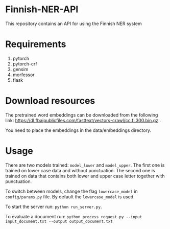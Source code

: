 # Finnish-NER-API
This repository contains an API for using the Finnish NER system

# Requirements
1. pytorch
2. pytorch-crf
3. gensim
4. morfessor
5. flask

# Download resources
The pretrained word embeddings can be downloaded from the following link: https://dl.fbaipublicfiles.com/fasttext/vectors-crawl/cc.fi.300.bin.gz .

You need to place the embeddings in the data/embeddings directory.

# Usage
There are two models trained: `model_lower` and `model_upper`. The first one is trained on lower case data and without punctuation. 
The second one is trained on data that contains both lower and upper case letter together with punctuation.

To switch between models, change the flag `lowercase_model` in `config/params.py` file.
By default the `lowercase_model` is used.

To start the server run: `python run_server.py`.

To evaluate a document run: `python process_request.py --input input_document.txt --output output_document.txt`
